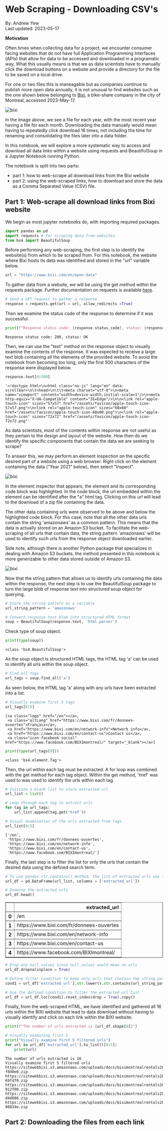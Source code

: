 # Web Scraping - Downloading CSV's

By: Andrew Yew <br>
Last updated: 2023-05-17

**Motivation**

Often times when collecting data for a project, we encounter consumer facing websites that do not have full Application Programming Interfaces (APIs) that allow for data to be accessed and downloaded in a programatic way.
What this usually means is that we as data scientists have to manually click the download buttons on a website and provide a directory for the file to be saved on a local drive.

For one or two files this is maneagable but as companies continue to publish more open data annually, it is not unusual to find websites such as the one shown below belonging to [Bixi](https://bixi.com/en/open-data), a bike-share company in the city of Montreal, accessed 2023-May-17.

![bixi](images/001.png)

In the image above, we see a file for each year, with the most recent year having a file for each month. Downloading the data manually would mean having to repeatedly click download 16 times, not including the time for renaming and consolidating the files later into a data folder.

In this notebook, we will explore a more systematic way to access and download all data links within a website using requests and BeautifulSoup in a Jupyter Notebook running Python.

The notebook is split into two parts:
- part 1: how to web-scrape all download links from the Bixi website
- part 2: using the web-scraped links, how to download and store the data as a Comma Separated Value (CSV) file.

## Part 1: Web-scrape all download links from Bixi website

We begin as most jupyter notebooks do, with importing required packages.


```python
import pandas as pd
import requests # for scraping data from websites
from bs4 import BeautifulSoup
```

Before performing any web-scraping, the first step is to identify the website(s) from which to be scraped from. For this notebook, the website where Bixi hosts its data was identified and stored in the "url" variable below.


```python
url = "https://www.bixi.com/en/open-data"
```

To gather data from a website, we will be using the get method within the requests package. Further documentation on requests is available [here](https://docs.python-requests.org/en/latest/index.html).


```python
# Send a GET request to gather a response
response = requests.get(url = url, allow_redirects =True)
```

Then we examine the status code of the response to determine if it was successful.


```python
print(f"Response status code: {response.status_code}, status: {response.reason}")
```

    Response status code: 200, status: OK


Then, we can use the "text" method on the response object to visually examine the contents of the response. It was expected to receive a large text blob containing all the elements of the provided website. To avoid the notebook from becoming too long, only the first 500 characters of the response were displayed below.


```python
response.text[0:500]
```




    '<!doctype html>\n<html class="no-js" lang="en" data-scrollbar>\n\t<head>\n\t\t<meta charset="utf-8">\n<meta name="viewport" content="width=device-width,initial-scale=1"/>\n<meta http-equiv="X-UA-Compatible" content="IE=Edge"/>\n\n<link rel="apple-touch-icon" sizes="57x57" href="/assets/favicon/apple-touch-icon-57x57.png">\n<link rel="apple-touch-icon" sizes="60x60" href="/assets/favicon/apple-touch-icon-60x60.png">\n<link rel="apple-touch-icon" sizes="72x72" href="/assets/favicon/apple-touch-icon-72x72.png"'



As data scientists, most of the contents within response are not useful as they pertain to the design and layout of the website. How then do we identify the specific components that contain the data we are seeking to scrape?

To answer this, we may perform an element inspection on the specific desired part of a website using a web browser. Right click on the element containing the data ("Year 2021" below), then select "Inspect".   

![bixi](images/002.png)

In the element inspector that appears, the element and its corresponding code block was highlighted. In the code block, the url embedded within the element can be identified after the "a" html tag. Clicking on this url will lead to the download of a zip file containing the data. 

The other data containing urls were observed to be above and below the highlighted code block. For this case, note that all the other data urls contain the string 'amazonaws' as a common pattern. This means that the data is actually stored on an Amazon S3 bucket. To facilitate the web-scraping of all urls that contain data, the string pattern 'amazonaws' will be used to identify such urls from the response object downloaded earlier. 

Side note, although there is another Python package that specializes in dealing with Amazon S3 buckets, the method presented in this notebook is more generizable to other data stored outside of Amazon S3. 

![bixi](images/003.png)

Now that the string pattern that allows us to identify urls containing the data within the response, the next step is to use the BeautifulSoup package to turn the large blob of response text into structured soup object for querying.


```python
# Store the string pattern as a variable
url_string_pattern = 'amazonaws'

# Convert response text blob into structured HTML format
soup = BeautifulSoup(response.text, 'html.parser')
```

Check type of soup object.


```python
print(type(soup))
```

    <class 'bs4.BeautifulSoup'>


As the soup object is structured HTML tags, the HTML tag 'a' can be used to identify all urls within the soup object.


```python
# Find all tags
url_tags = soup.find_all('a')
```

As seen below, the HTML tag 'a' along with any urls have been extracted into a list.


```python
# Visually examine first 5 tags
url_tags[0:5]
```




    [<a class="logo" href="/en"></a>,
     <a class="altLang" href="https://www.bixi.com/fr/donnees-ouvertes">Français</a>,
     <a href="https://www.bixi.com/en/network-info">Network info</a>,
     <a href="https://www.bixi.com/en/contact-us">Contact us</a>,
     <a class="icon-facebook social" href="https://www.facebook.com/BIXImontreal/" target="_blank"></a>]




```python
print(type(url_tags[0]))
```

    <class 'bs4.element.Tag'>


Then, the url within each tag must be extracted. A for loop was combined with the get method for each tag object. Within the get method, 'href' was used to  was used to identify the urls within each tag.


```python
# Initiate a blank list to store extracted url
url_list = list()

# Loop through each tag to extract urls
for tag in url_tags:
    url_list.append(tag.get('href'))
```


```python
# Visual examination of the urls extracted from tags
url_list[0:5]
```




    ['/en',
     'https://www.bixi.com/fr/donnees-ouvertes',
     'https://www.bixi.com/en/network-info',
     'https://www.bixi.com/en/contact-us',
     'https://www.facebook.com/BIXImontreal/']



Finally, the last step is to filter the list for only the urls that contain the desired data using the defined search term.


```python
# To use pandas str.contains() method, the list of extracted urls was first converted into a DataFrame
url_df = pd.DataFrame(url_list, columns = ['extracted_url'])
```


```python
# Examine the extracted urls
url_df.head()
```




<div>
<style scoped>
    .dataframe tbody tr th:only-of-type {
        vertical-align: middle;
    }

    .dataframe tbody tr th {
        vertical-align: top;
    }

    .dataframe thead th {
        text-align: right;
    }
</style>
<table border="1" class="dataframe">
  <thead>
    <tr style="text-align: right;">
      <th></th>
      <th>extracted_url</th>
    </tr>
  </thead>
  <tbody>
    <tr>
      <th>0</th>
      <td>/en</td>
    </tr>
    <tr>
      <th>1</th>
      <td>https://www.bixi.com/fr/donnees-ouvertes</td>
    </tr>
    <tr>
      <th>2</th>
      <td>https://www.bixi.com/en/network-info</td>
    </tr>
    <tr>
      <th>3</th>
      <td>https://www.bixi.com/en/contact-us</td>
    </tr>
    <tr>
      <th>4</th>
      <td>https://www.facebook.com/BIXImontreal/</td>
    </tr>
  </tbody>
</table>
</div>




```python
# Drop any null values since null values would mean no urls
url_df.dropna(inplace = True)

# Define filter condition to keep only urls that contain the string pattern
cond1 = url_df['extracted_url'].str.lower().str.contains(url_string_pattern)

# Use the defined condition to filter the extracted url list
url_df = url_df.loc[cond1].reset_index(drop = True).copy()
```

Finally, from the web-scraped HTML, we have identified and gathered all 16 urls within the BIXI website that lead to data download without having to visually identify and click on each link within the BIXI website.


```python
print(f"The number of urls extracted is {url_df.shape[0]}")

# Visually examining first 5
print("Visually examine first 5 filtered urls")
for url in url_df['extracted_url'].to_list()[0:5]:
    print(url)
```

    The number of urls extracted is 16
    Visually examine first 5 filtered urls
    https://sitewebbixi.s3.amazonaws.com/uploads/docs/biximontrealrentals2014-f040e0.zip
    https://sitewebbixi.s3.amazonaws.com/uploads/docs/biximontrealrentals2015-69fdf0.zip
    https://sitewebbixi.s3.amazonaws.com/uploads/docs/biximontrealrentals2016-912f00.zip
    https://sitewebbixi.s3.amazonaws.com/uploads/docs/biximontrealrentals2017-d4d086.zip
    https://sitewebbixi.s3.amazonaws.com/uploads/docs/biximontrealrentals2018-96034e.zip


## Part 2: Downloading the files from each link
